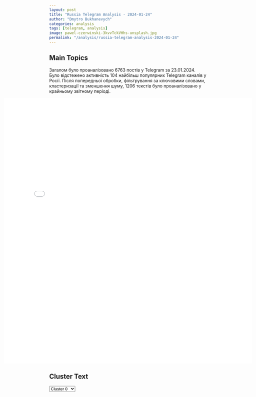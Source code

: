 ```yaml
---
layout: post
title: "Russia Telegram Analysis - 2024-01-24"
author: "Dmytro Bukhanevych"
categories: analysis
tags: [telegram, analysis]
image: pawel-czerwinski-3kvvTckVHhs-unsplash.jpg
permalink: "/analysis/russia-telegram-analysis-2024-01-24"
---
```


<style>
    /* Adjusting iframe-container styles */
    .wide-iframe-container {
        width: calc(100% + 30vw);  /* Extending the width */
        margin-left: -15vw;       /* Negative margin to push to the left */
        overflow: hidden;         /* In case the iframe content spills over */
    }

    .wide-iframe-container iframe {
        width: 100%;  /* Making the iframe take the full width of its container */
        border: none; /* Removing any borders from the iframe */
    }

    /* Toggle mechanism */
    .hidden {
        display: none;
    }
    
    .show-content-target:checked + .show-content {
        display: block;
    }
</style>

<h2>Main Topics</h2>
<p>Загалом було проаналізовано 6763 постів у Telegram за 23.01.2024. Було відстежено активність 104 найбільш популярних Telegram каналів у Росії. Після попередньої обробки, фільтрування за ключовими словами, кластеризації та зменшення шуму, 1206 текстів було проаналізовано у крайньому звітному періоді.</p>
<!-- Embedding Main Plotly Visualization -->
<div class="wide-iframe-container">
    <iframe src="{{site.baseurl}}/visualizations/2024-01-24/fig_topics_time.html" height="850"></iframe>
</div>


<h2>Cluster Text</h2>

<!-- Dropdown to select a cluster -->
<select id="clusterSelector" onchange="displayClusterText()">
<option value="0">Cluster 0</option><option value="1">Cluster 1</option><option value="2">Cluster 2</option><option value="3">Cluster 3</option><option value="4">Cluster 4</option><option value="5">Cluster 5</option><option value="6">Cluster 6</option><option value="7">Cluster 7</option><option value="8">Cluster 8</option><option value="9">Cluster 9</option><option value="10">Cluster 10</option><option value="11">Cluster 11</option>
</select>

<!-- Display area for the selected cluster's text -->
<div id="clusterTextDisplay" class="hidden"></div>

<script type="text/javascript">
    var clusterDetails = {"0": "<b>Total Posts:</b> 57<br><b>Date:</b> 2024-01-23 19:34:27+00:00<br><b>Author:</b> rossia_segodnya_seychas<br><b>Link:</b> https://t.me/s/ROSSIA_SEGODNYA_SEYCHAS/81969<br><b>Subscribers:</b> 324637<br><b>Text:</b> \u0422\u0435\u043a\u0441\u0442: \u00ab\u041f\u043e \u0441\u043b\u0443\u0445\u0430\u043c, \u0443\u043a\u0440\u0430\u0438\u043d\u0441\u043a\u043e\u0433\u043e \u0433\u0435\u043d\u0435\u0440\u0430\u043b\u0430 \u0417\u0430\u043b\u0443\u0436\u043d\u043e\u0433\u043e \u0441\u043a\u043e\u0440\u043e \u0443\u0432\u043e\u043b\u044f\u0442 - \u0435\u0433\u043e \u0437\u0430\u043c\u0435\u043d\u0438\u0442 \u0411\u0443\u0434\u0430\u043d\u043e\u0432\u00bb:  \u041d\u0430 \u0417\u0430\u043f\u0430\u0434\u0435 \u043e\u0441\u043e\u0437\u043d\u0430\u043b\u0438, \u0447\u0442\u043e \u041a\u0438\u0435\u0432 \u043d\u0435 \u0443\u0441\u0442\u043e\u0438\u0442, \u0415\u0432\u0440\u043e\u043f\u0430 \u0432 \u043f\u0430\u043d\u0438\u043a\u0435, \u0432 \u0412\u0430\u0448\u0438\u043d\u0433\u0442\u043e\u043d\u0435 \u0432\u0435\u0440\u0441\u0442\u0430\u044e\u0442 \u043d\u043e\u0432\u0443\u044e \u0441\u0442\u0440\u0430\u0442\u0435\u0433\u0438\u044e - \u0441\u043c\u0435\u043d\u0438\u0442\u044c \u0441\u0442\u043e\u043b\u0438\u0446\u0443 \u0423\u043a\u0440\u0430\u0438\u043d\u044b \u043d\u0430 \u041b\u044c\u0432\u043e\u0432 \u0438 \u0432\u0437\u043e\u0440\u0432\u0430\u0442\u044c \u044f\u0434\u0435\u0440\u043d\u044b\u0439 \u0440\u0435\u0430\u043a\u0442\u043e\u0440.\u00ab\u0423\u043a\u0440\u0430\u0438\u043d\u0430 \u043d\u0430 \u043f\u0435\u0440\u0435\u043b\u043e\u043c\u043d\u043e\u043c \u044d\u0442\u0430\u043f\u0435. \u041f\u043e \u041a\u0438\u0435\u0432\u0443 \u0445\u043e\u0434\u044f\u0442 \u0441\u043b\u0443\u0445\u0438, \u0447\u0442\u043e \u041a\u0438\u0440\u0438\u043b\u043b \u0411\u0443\u0434\u0430\u043d\u043e\u0432, \u0433\u043b\u0430\u0432\u0430 \u0432\u043e\u0435\u043d\u043d\u043e\u0439 \u0440\u0430\u0437\u0432\u0435\u0434\u043a\u0438, \u0437\u0430\u043c\u0435\u043d\u0438\u0442 \u0433\u043b\u0430\u0432\u0443 \u0412\u0421\u0423 \u0412\u0430\u043b\u0435\u0440\u0438\u044f \u0417\u0430\u043b\u0443\u0436\u043d\u043e\u0433\u043e. \u0420\u0443\u0441\u0441\u043a\u0438\u0435 \u043f\u0440\u043e\u0434\u0432\u0438\u043d\u0443\u043b\u0438\u0441\u044c \u0432 \u044e\u0436\u043d\u043e\u0439 \u0447\u0430\u0441\u0442\u0438 \u0410\u0432\u0434\u0435\u0435\u0432\u043a\u0438, \u0440\u043e\u0441\u0441\u0438\u0439\u0441\u043a\u0430\u044f \u043e\u043f\u0435\u0440\u0430\u0446\u0438\u044f \u043d\u0430\u0431\u0438\u0440\u0430\u0435\u0442 \u043e\u0431\u043e\u0440\u043e\u0442\u044b.\u2714\ufe0f\u041d\u0435\u0441\u043e\u043c\u043d\u0435\u043d\u043d\u043e, \u0420\u043e\u0441\u0441\u0438\u044f \u0434\u043e\u0431\u044c\u0435\u0442\u0441\u044f \u0443\u0441\u043f\u0435\u0445\u0430. \u0412\u0421\u0423 \u043d\u0435 \u0432 \u0441\u0438\u043b\u0430\u0445 \u043e\u0441\u0442\u0430\u043d\u043e\u0432\u0438\u0442\u044c \u0435\u0435. \u041f\u043e\u043b\u043e\u0436\u0435\u043d\u0438\u0435 \u0417\u0435\u043b\u0435\u043d\u0441\u043a\u043e\u0433\u043e \u0432\u0441\u0435 \u0431\u043e\u043b\u0435\u0435 \u0448\u0430\u0442\u043a\u043e. \u0415\u0433\u043e \u0441\u043e\u044e\u0437\u043d\u0438\u043a\u0438 \u043f\u043e\u043d\u0438\u043c\u0430\u044e\u0442, \u0447\u0442\u043e \u0423\u043a\u0440\u0430\u0438\u043d\u0430 \u043d\u0435 \u043c\u043e\u0436\u0435\u0442 \u043f\u0440\u043e\u0442\u0438\u0432\u043e\u0441\u0442\u043e\u044f\u0442\u044c \u0432\u043e\u0435\u043d\u043d\u043e\u043c\u0443 \u0434\u0430\u0432\u043b\u0435\u043d\u0438\u044e \u0420\u043e\u0441\u0441\u0438\u0438.\u2714\ufe0f\u0412\u043e\u0442 \u043f\u043e\u0447\u0435\u043c\u0443 \u0415\u0432\u0440\u043e\u043f\u0430 \u0432 \u043f\u0430\u043d\u0438\u043a\u0435, \u0430 \u0412\u0430\u0448\u0438\u043d\u0433\u0442\u043e\u043d \u0438\u0449\u0435\u0442 \u043d\u043e\u0432\u0443\u044e \u043f\u043e\u043b\u0438\u0442\u0438\u043a\u0443. \u0415\u0432\u0440\u043e\u043f\u0430 \u0441\u0447\u0438\u0442\u0430\u0435\u0442, \u0447\u0442\u043e \u0435\u0441\u043b\u0438 \u0420\u043e\u0441\u0441\u0438\u044f \u043f\u043e\u0431\u0435\u0434\u0438\u0442 \u043d\u0430 \u0423\u043a\u0440\u0430\u0438\u043d\u0435, \u0430 \u044d\u0442\u043e \u0432\u0435\u0440\u043e\u044f\u0442\u043d\u043e, \u0442\u043e \u0431\u0443\u0434\u0435\u0442 \u0443\u0433\u0440\u043e\u0436\u0430\u0442\u044c \u0443\u0436\u0435 \u0435\u0439, \u0430 \u043e\u043d\u0430 \u043d\u0435 \u0433\u043e\u0442\u043e\u0432\u0430.\u2714\ufe0f\u0415\u0432\u0440\u043e\u043f\u0435 \u043d\u0435 \u043d\u0430 \u0447\u0442\u043e \u043e\u043f\u0435\u0440\u0435\u0442\u044c\u0441\u044f, \u0435\u0435 \u0431\u0435\u0437\u043e\u043f\u0430\u0441\u043d\u043e\u0441\u0442\u044c \u043e\u0441\u0442\u0440\u043e \u0437\u0430\u0432\u0438\u0441\u0438\u0442 \u043e\u0442 \u0421\u0428\u0410. \u0415\u0432\u0440\u043e\u043f\u0435\u0439\u0446\u044b \u043c\u0430\u043b\u043e \u0438\u043d\u0432\u0435\u0441\u0442\u0438\u0440\u043e\u0432\u0430\u043b\u0438 \u0432 \u043e\u0431\u043e\u0440\u043e\u043d\u043d\u044b\u0435 \u043f\u0440\u043e\u0433\u0440\u0430\u043c\u043c\u044b. \u0425\u0443\u0436\u0435 \u0442\u043e\u0433\u043e, \u043c\u043d\u043e\u0433\u0438\u0435 \u0437\u0430\u0431\u0440\u0430\u043b\u0438 \u0441\u0442\u0440\u0430\u0442\u0435\u0433\u0438\u0447\u0435\u0441\u043a\u0438\u0435 \u0432\u043e\u0435\u043d\u043d\u044b\u0435 \u0440\u0435\u0437\u0435\u0440\u0432\u044b \u0438 \u043e\u0442\u043f\u0440\u0430\u0432\u0438\u043b\u0438 \u043d\u0430 \u0423\u043a\u0440\u0430\u0438\u043d\u0443.\u2714\ufe0f\u0415\u0441\u0442\u044c \u0431\u043e\u043b\u044c\u0448\u0438\u0435 \u0441\u043e\u043c\u043d\u0435\u043d\u0438\u044f, \u0441\u043c\u043e\u0436\u0435\u0442 \u043b\u0438 \u0410\u043c\u0435\u0440\u0438\u043a\u0430 \u0441\u043f\u0430\u0441\u0442\u0438 \u0415\u0432\u0440\u043e\u043f\u0443, \u0434\u0430\u0436\u0435 \u0435\u0441\u043b\u0438 \u0437\u0430\u0445\u043e\u0447\u0435\u0442. \u0421\u0428\u0410 \u043f\u0440\u0438\u0437\u043d\u0430\u044e\u0442, \u0447\u0442\u043e \u043d\u0435 \u043c\u043e\u0433\u0443\u0442 \u0432\u044b\u0438\u0433\u0440\u0430\u0442\u044c \u043e\u0431\u044b\u0447\u043d\u0443\u044e \u0432\u043e\u0439\u043d\u0443 \u043f\u0440\u043e\u0442\u0438\u0432 \u0420\u043e\u0441\u0441\u0438\u0438.\u2714\ufe0f\u0412\u043e\u0437\u043d\u0438\u043a\u043b\u0430 \u043d\u043e\u0432\u0430\u044f \u043f\u043e\u043b\u0438\u0442\u0438\u043a\u0430 \u043f\u043e \u0423\u043a\u0440\u0430\u0438\u043d\u0435. \u0421 \u0443\u0447\u0435\u0442\u043e\u043c \u043d\u043e\u0432\u043e\u0439 \u0440\u0435\u0430\u043b\u044c\u043d\u043e\u0441\u0442\u0438, \u0433\u0434\u0435 \u043e\u043d\u0430 \u043f\u0440\u043e\u0438\u0433\u0440\u0430\u0435\u0442, \u0438 \u043a\u0438\u0435\u0432\u0441\u043a\u043e\u0439 \u0432\u043b\u0430\u0441\u0442\u0438 \u043f\u043e\u0442\u0440\u0435\u0431\u0443\u0435\u0442\u0441\u044f \u044d\u0432\u0430\u043a\u0443\u0430\u0446\u0438\u044f \u0438 \u043f\u0435\u0440\u0435\u043d\u043e\u0441 \u0441\u0442\u043e\u043b\u0438\u0446\u044b \u0432\u043e \u041b\u044c\u0432\u043e\u0432.\u2714\ufe0f\u041e\u043f\u0435\u0440\u0430\u0442\u0438\u0432\u043d\u0430\u044f \u043f\u043e\u043b\u0438\u0442\u0438\u043a\u0430 \u0431\u0443\u0434\u0435\u0442 \u0437\u0430\u043a\u043b\u044e\u0447\u0430\u0442\u044c\u0441\u044f \u0432 \u0438\u0441\u043f\u043e\u043b\u044c\u0437\u043e\u0432\u0430\u043d\u0438\u0438 \u0441\u043f\u0435\u0446\u043e\u043f\u0435\u0440\u0430\u0446\u0438\u0439, \u0443\u0431\u0438\u0439\u0441\u0442\u0432, \u0432\u0437\u0440\u044b\u0432\u043e\u0432 \u0438 \u0434\u0440\u0443\u0433\u0438\u0445 \u0441\u0440\u0435\u0434\u0441\u0442\u0432, \u0432\u043a\u043b\u044e\u0447\u0430\u044f \u043f\u043e\u0434\u0440\u044b\u0432 \u044f\u0434\u0435\u0440\u043d\u043e\u0433\u043e \u0440\u0435\u0430\u043a\u0442\u043e\u0440\u0430, \u0447\u0442\u043e\u0431\u044b \u043d\u0430\u043a\u0430\u0437\u0430\u0442\u044c \u0440\u0443\u0441\u0441\u043a\u0438\u0445 \u0438 \u0432\u044b\u0432\u0435\u0441\u0442\u0438 \u0438\u0445 \u0438\u0437 \u0440\u0430\u0432\u043d\u043e\u0432\u0435\u0441\u0438\u044f. \u2714\ufe0f\u0414\u043b\u044f \u0412\u0430\u0448\u0438\u043d\u0433\u0442\u043e\u043d\u0430 \u0435\u0441\u0442\u044c \u0442\u0440\u0438 \u0438\u043c\u043f\u0435\u0440\u0430\u0442\u0438\u0432\u0430. \u041f\u0435\u0440\u0432\u044b\u0439 - \u043f\u0440\u043e\u0434\u043e\u043b\u0436\u0430\u0442\u044c \u0432\u043e\u0439\u043d\u0443 \u0438 \u0442\u0440\u0435\u0431\u043e\u0432\u0430\u0442\u044c \u0434\u0435\u043d\u0435\u0433 \u043e\u0442 \u041a\u043e\u043d\u0433\u0440\u0435\u0441\u0441\u0430. \u042d\u0442\u043e \u0442\u0440\u0443\u0434\u043d\u043e, \u043f\u043e\u0442\u043e\u043c\u0443 \u0447\u0442\u043e, \u0440\u0430\u0437 \u0423\u043a\u0440\u0430\u0438\u043d\u0430 \u0440\u0443\u0448\u0438\u0442\u0441\u044f, \u0442\u0440\u0443\u0434\u043d\u043e \u0437\u0430\u0440\u0443\u0447\u0438\u0442\u044c\u0441\u044f \u043f\u043e\u0434\u0434\u0435\u0440\u0436\u043a\u043e\u0439 \u0432 \u043f\u0440\u043e\u0438\u0433\u0440\u044b\u0448\u043d\u043e\u043c \u0434\u0435\u043b\u0435.\u2714\ufe0f\u0412\u0442\u043e\u0440\u043e\u0439 - \u0441\u043e\u0445\u0440\u0430\u043d\u0438\u0442\u044c \u0444\u0443\u043d\u043a\u0446\u0438\u043e\u043d\u0438\u0440\u043e\u0432\u0430\u043d\u0438\u0435 \u043f\u0440\u043e\u0437\u0430\u043f\u0430\u0434\u043d\u043e\u0433\u043e \u0443\u043a\u0440\u0430\u0438\u043d\u0441\u043a\u043e\u0433\u043e \u043f\u0440\u0430\u0432\u0438\u0442\u0435\u043b\u044c\u0441\u0442\u0432\u0430, \u0434\u0430\u0436\u0435 \u0435\u0441\u043b\u0438 \u0435\u043c\u0443 \u043f\u0440\u0438\u0434\u0435\u0442\u0441\u044f \u043f\u043e\u043a\u0438\u043d\u0443\u0442\u044c \u041a\u0438\u0435\u0432. \u041f\u043e\u044d\u0442\u043e\u043c\u0443 \u0412\u0430\u0448\u0438\u043d\u0433\u0442\u043e\u043d\u0443 \u043d\u0430\u0434\u043e \u043f\u0440\u0435\u0434\u043e\u0442\u0432\u0440\u0430\u0442\u0438\u0442\u044c \u0440\u0430\u0441\u043a\u043e\u043b. \u0427\u0442\u043e \u0441\u043b\u043e\u0436\u043d\u043e.\u2714\ufe0f\u0422\u0440\u0435\u0442\u0438\u0439 - \u043d\u0435 \u0434\u043e\u043f\u0443\u0441\u0442\u0438\u0442\u044c \u0420\u043e\u0441\u0441\u0438\u044e \u0432 \u0415\u0432\u0440\u043e\u043f\u0443, \u0442\u043e \u0435\u0441\u0442\u044c \u0443\u0434\u0435\u0440\u0436\u0430\u0442\u044c \u0435\u0432\u0440\u043e\u043f\u0435\u0439\u0441\u043a\u0438\u0435 \u0441\u0442\u0440\u0430\u043d\u044b \u043e\u0442 \u0441\u0434\u0435\u043b\u043e\u043a \u0441 \u041c\u043e\u0441\u043a\u0432\u043e\u0439\u00bb.\ud83d\udc54 \ud83c\uddf7\ud83c\uddfa \u0420\u041e\u0421\u0421\u0418\u042f \u0421\u0415\u0413\u041e\u0414\u041d\u042f", "1": "<b>Total Posts:</b> 611<br><b>Date:</b> 2024-01-23 05:56:32+00:00<br><b>Author:</b> warfakes<br><b>Link:</b> https://t.me/s/warfakes/19999<br><b>Subscribers:</b> 548382<br><b>Text:</b> \u0422\u0435\u043a\u0441\u0442: \u0412\u0421 \u0420\u0424 \u0441\u0435\u0433\u043e\u0434\u043d\u044f \u043d\u0430\u043d\u0435\u0441\u043b\u0438 \u043c\u0430\u0441\u0448\u0442\u0430\u0431\u043d\u044b\u0439 \u0443\u0434\u0430\u0440 \u043f\u043e \u0432\u043e\u0435\u043d\u043d\u044b\u043c \u0438 \u0441\u0442\u0440\u0430\u0442\u0435\u0433\u0438\u0447\u0435\u0441\u043a\u0438\u043c \u043e\u0431\u044a\u0435\u043a\u0442\u0430\u043c \u0412\u0421\u0423. \u0418\u0437\u0432\u0435\u0441\u0442\u043d\u043e, \u0447\u0442\u043e \u0430\u0442\u0430\u043a\u043e\u0432\u0430\u043d\u044b \u0431\u044b\u043b\u0438 \u0446\u0435\u043b\u0438 \u0432 \u041a\u0438\u0435\u0432\u0435, \u0425\u0430\u0440\u044c\u043a\u043e\u0432\u0435 \u0438 \u0421\u0443\u043c\u0441\u043a\u043e\u0439 \u043e\u0431\u043b\u0430\u0441\u0442\u0438.\ud83d\udce2 \u0418\u043d\u0444\u043e\u0440\u043c\u0430\u0446\u0438\u044f \u0434\u043e\u043f\u043e\u043b\u043d\u044f\u0435\u0442\u0441\u044f:\ud83d\udfe2\u041f\u043e \u0434\u0430\u043d\u043d\u044b\u043c \u0443\u043a\u0440\u0430\u0438\u043d\u0441\u043a\u0438\u0445 \u0421\u041c\u0418, \u043f\u0440\u0438\u043b\u0435\u0442\u044b \u0437\u0430\u0444\u0438\u043a\u0441\u0438\u0440\u043e\u0432\u0430\u043d\u044b \u0432 \u0425\u0430\u0440\u044c\u043a\u043e\u0432\u0441\u043a\u043e\u0439 \u043e\u0431\u043b\u0430\u0441\u0442\u0438, \u0421\u0443\u043c\u0430\u0445, \u041f\u0430\u0432\u043b\u043e\u0433\u0440\u0430\u0434\u0435 \u0438 \u0414\u043d\u0435\u043f\u0440\u043e\u043f\u0435\u0442\u0440\u043e\u0432\u0441\u043a\u0435, \u0430 \u0442\u0430\u043a\u0436\u0435 \u0432 \u041a\u0438\u0435\u0432\u0441\u043a\u043e\u0439 \u043e\u0431\u043b\u0430\u0441\u0442\u0438 \u0438 \u0416\u0438\u0442\u043e\u043c\u0438\u0440\u0435. \u0412 \u0425\u0430\u0440\u044c\u043a\u043e\u0432\u0435 \u043e\u0447\u0435\u0432\u0438\u0434\u0446\u044b \u0441\u043e\u043e\u0431\u0449\u0430\u044e\u0442 \u043e \u0448\u0435\u0441\u0442\u0438 \u0432\u0437\u0440\u044b\u0432\u0430\u0445. \u0422\u0430\u043a\u0436\u0435 \u0432 \u043f\u0430\u0431\u043b\u0438\u043a\u0430\u0445 \u043f\u0438\u0448\u0443\u0442 \u043e \u0440\u0430\u0431\u043e\u0442\u0435 \u0443\u043a\u0440\u0430\u0438\u043d\u0441\u043a\u043e\u0439 \u0441\u0438\u0441\u0442\u0435\u043c\u044b \u041f\u0412\u041e. \u0412 \u0447\u0430\u0441\u0442\u043d\u043e\u0441\u0442\u0438, \u0435\u0435 \u0440\u0430\u0431\u043e\u0442\u0430 \u0431\u044b\u043b\u0430 \u0437\u0430\u043c\u0435\u0447\u0435\u043d\u0430 \u0432 \u041a\u0438\u0435\u0432\u0435.", "2": "<b>Total Posts:</b> 37<br><b>Date:</b> 2024-01-23 19:52:50+00:00<br><b>Author:</b> pravdadirty<br><b>Link:</b> https://t.me/s/pravdadirty/46201<br><b>Subscribers:</b> 1157142<br><b>Text:</b> \u0422\u0435\u043a\u0441\u0442: \u041f\u0430\u0440\u043b\u0430\u043c\u0435\u043d\u0442 \u0422\u0443\u0440\u0446\u0438\u0438 \u043e\u0434\u043e\u0431\u0440\u0438\u043b \u0432\u0441\u0442\u0443\u043f\u043b\u0435\u043d\u0438\u0435 \u0428\u0432\u0435\u0446\u0438\u0438 \u0432 \u041d\u0410\u0422\u041e \u2014 BNO News\u0412\u041f\u0428 \ud83d\udc0d", "3": "<b>Total Posts:</b> 15<br><b>Date:</b> 2024-01-23 15:42:18+00:00<br><b>Author:</b> solovievlive<br><b>Link:</b> https://t.me/s/SolovievLive/236114<br><b>Subscribers:</b> 1273986<br><b>Text:</b> \u0422\u0435\u043a\u0441\u0442: \u2757\ufe0f\u0412\u043e \u0424\u0440\u0430\u043d\u0446\u0438\u0438 \u043f\u0440\u043e\u0434\u043e\u043b\u0436\u0430\u044e\u0442 \u043d\u0430\u0431\u0438\u0440\u0430\u0442\u044c \u043e\u0431\u043e\u0440\u043e\u0442\u044b \u043f\u0440\u043e\u0442\u0435\u0441\u0442\u044b \u0444\u0435\u0440\u043c\u0435\u0440\u043e\u0432, \u043d\u0435\u0434\u043e\u0432\u043e\u043b\u044c\u043d\u044b\u0445 \u043f\u043e\u043b\u0438\u0442\u0438\u043a\u043e\u0439 \u043f\u0440\u0430\u0432\u0438\u0442\u0435\u043b\u044c\u0441\u0442\u0432\u0430. \u0410\u0433\u0440\u0430\u0440\u0438\u0438 \u0431\u043b\u043e\u043a\u0438\u0440\u0443\u044e\u0442 \u0430\u0432\u0442\u043e\u0442\u0440\u0430\u0441\u0441\u044b \u043f\u043e \u0432\u0441\u0435\u0439 \u0441\u0442\u0440\u0430\u043d\u0435 \u0438 \u0437\u0430\u0432\u0430\u043b\u0438\u0432\u0430\u044e\u0442 \u043f\u0440\u0435\u0444\u0435\u043a\u0442\u0443\u0440\u044b \u043d\u0430\u0432\u043e\u0437\u043e\u043c \u0438 \u043e\u0442\u0445\u043e\u0434\u0430\u043c\u0438. \u041a \u043f\u0440\u043e\u0442\u0435\u0441\u0442\u0430\u043c \u0444\u0435\u0440\u043c\u0435\u0440\u043e\u0432 \u0432\u043e \u0424\u0440\u0430\u043d\u0446\u0438\u0438, \u043a\u0430\u043a \u0438 \u0432 \u0413\u0435\u0440\u043c\u0430\u043d\u0438\u0438, \u043f\u0440\u0438\u0441\u043e\u0435\u0434\u0438\u043d\u044f\u044e\u0442\u0441\u044f \u0432\u043e\u0434\u0438\u0442\u0435\u043b\u0438 \u0433\u0440\u0443\u0437\u043e\u0432\u0438\u043a\u043e\u0432. \u041e\u043d\u0438 \u043e\u0441\u0443\u0436\u0434\u0430\u044e\u0442 \u043d\u0435\u0434\u043e\u0431\u0440\u043e\u0441\u043e\u0432\u0435\u0441\u0442\u043d\u0443\u044e \u043a\u043e\u043d\u043a\u0443\u0440\u0435\u043d\u0446\u0438\u044e \u0441\u043e \u0441\u0442\u043e\u0440\u043e\u043d\u044b \u0438\u043d\u043e\u0441\u0442\u0440\u0430\u043d\u043d\u044b\u0445 \u0432\u043e\u0434\u0438\u0442\u0435\u043b\u0435\u0439.", "4": "<b>Total Posts:</b> 64<br><b>Date:</b> 2024-01-23 15:57:19+00:00<br><b>Author:</b> solovievlive<br><b>Link:</b> https://t.me/s/SolovievLive/236122<br><b>Subscribers:</b> 1273986<br><b>Text:</b> \u0422\u0435\u043a\u0441\u0442: \u2757\ufe0f\u041d\u0430 \u0421\u043e\u0432\u0431\u0435\u0437\u0435 \u041e\u041e\u041d \u0441\u043a\u0430\u0437\u0430\u043b\u0438, \u0447\u0442\u043e \u0420\u043e\u0441\u0441\u0438\u044f \u0432 \u043e\u0447\u0435\u0440\u0435\u0434\u043d\u043e\u0439 \u0432\u0437\u044f\u043b\u0430 \u0438 \u043e\u0431\u0441\u0442\u0440\u0435\u043b\u044f\u043b\u0430 \u0414\u043e\u043d\u0435\u0446\u043a. \u041c\u043e\u0436\u0435\u0442, \u043d\u0430\u043c \u0442\u043e\u0436\u0435 \u0441\u0442\u043e\u0438\u0442 \u0442\u0430\u043a? \u0414\u0430\u0432\u0430\u0439\u0442\u0435 \u0442\u043e\u0436\u0435 \u0442\u0430\u043a \u0441\u043a\u0430\u0436\u0435\u043c: \u0423\u043a\u0440\u0430\u0438\u043d\u0430 \u0441\u0430\u043c\u0430 \u043e\u0431\u0441\u0442\u0440\u0435\u043b\u044f\u043b\u0430 \u041a\u0438\u0435\u0432. \u041c\u043e\u0436\u0435\u0442\u0435 \u0434\u0430\u0436\u0435 \u0434\u043e\u0431\u0430\u0432\u0438\u0442\u044c, \u0447\u0442\u043e \u0413\u0430\u0441\u043f\u0430\u0440\u044f\u043d \u043f\u0440\u0438\u043d\u043e\u0441\u0438\u0442 \u0441\u043e\u0431\u043e\u043b\u0435\u0437\u043d\u043e\u0432\u0430\u043d\u0438\u044f \u043f\u043e\u0441\u0442\u0440\u0430\u0434\u0430\u0432\u0448\u0438\u043c \u0432 \u0440\u0435\u0437\u0443\u043b\u044c\u0442\u0430\u0442\u0435 \u041f\u0412\u041e. \u042f \u0441\u043e\u0432\u0441\u0435\u043c \u043d\u0435 \u043e\u0431\u0438\u0436\u0443\u0441\u044c.\u0410\u0440\u043c\u0435\u043d \u0413\u0430\u0441\u043f\u0430\u0440\u044f\u043d \u0432 \u044d\u0444\u0438\u0440\u0435 \u0421\u043e\u043b\u043e\u0432\u044c\u0451\u0432 LIVE", "5": "<b>Total Posts:</b> 28<br><b>Date:</b> 2024-01-23 08:32:23+00:00<br><b>Author:</b> boris_rozhin<br><b>Link:</b> https://t.me/s/boris_rozhin/110478<br><b>Subscribers:</b> 807946<br><b>Text:</b> \u0422\u0435\u043a\u0441\u0442: \u0425\u0440\u043e\u043d\u0438\u043a\u0430 \u0443\u0434\u0430\u0440\u043e\u0432.1. \u0421\u0428\u0410 \u0438 \u0411\u0440\u0438\u0442\u0430\u043d\u0438\u044f \u0437\u0430\u044f\u0432\u0438\u043b\u0438, \u0447\u0442\u043e \u043d\u0430\u043d\u0435\u0441\u043b\u0438 18 \u0440\u0430\u043a\u0435\u0442\u043d\u044b\u0445 \u0443\u0434\u0430\u0440\u043e\u0432 \u043f\u043e \u0419\u0435\u043c\u0435\u043d\u0443 \u044d\u0442\u043e\u0439 \u043d\u043e\u0447\u044c\u044e. \u0412 \u0419\u0435\u043c\u0435\u043d\u0435 \u0441\u043e\u043e\u0431\u0449\u0438\u043b\u0438, \u0447\u0442\u043e \u044d\u0442\u043e \u0431\u044b\u043b\u0438 \u0441\u0430\u043c\u044b\u0435 \u0441\u0435\u0440\u044c\u0435\u0437\u043d\u044b\u0435 \u0443\u0434\u0430\u0440\u044b \u0441 \u043d\u0430\u0447\u0430\u043b\u0430 \u0430\u0433\u0440\u0435\u0441\u0441\u0438\u0438 \u0421\u0428\u0410 \u043f\u0440\u043e\u0442\u0438\u0432 \u0419\u0435\u043c\u0435\u043d\u0430. \u0423\u0434\u0430\u0440\u044b \u043f\u043e \u043a\u043e\u0440\u0430\u0431\u043b\u044f\u043c \u0438 \u0441\u0443\u0434\u0430\u043c \u0421\u0428\u0410 \u0438 \u0418\u0437\u0440\u0430\u0438\u043b\u044f \u0431\u0443\u0434\u0443\u0442 \u043f\u0440\u043e\u0434\u043e\u043b\u0436\u0435\u043d\u044b.2. \u0418\u0440\u0430\u043d\u0441\u043a\u0438\u0435 \u043f\u0440\u043e\u043a\u0441\u0438 \u0441\u043e\u043e\u0431\u0449\u0438\u043b\u0438, \u0447\u0442\u043e \u0441\u043c\u043e\u0433\u043b\u0438 \u0437\u0430\u043f\u0443\u0441\u0442\u0438\u0442\u044c \u043d\u0435\u0441\u043a\u043e\u043b\u044c\u043a\u043e \u0431\u0435\u0441\u043f\u0438\u043b\u043e\u0442\u043d\u0438\u043a\u043e\u0432-\u043a\u0430\u043c\u0438\u043a\u0430\u0434\u0437\u0435 \u0438\u0437 \u0418\u0440\u0430\u043a\u0430 \u043f\u043e \u0438\u0437\u0440\u0430\u0438\u043b\u044c\u0441\u043a\u043e\u043c\u0443 \u0410\u0448\u0434\u043e\u0434\u0443. \u041a\u0430\u043a\u0438\u0445-\u0442\u043e \u0432\u043d\u044f\u0442\u043d\u044b\u0445 \u0440\u0435\u0437\u0443\u043b\u044c\u0442\u0430\u0442\u043e\u0432 \u0430\u0442\u0430\u043a\u0438 - \u043a\u0443\u0434\u0430 \u0434\u043e\u043b\u0435\u0442\u0435\u043b\u0438, \u0431\u044b\u043b\u0438 \u043b\u0438 \u0441\u0431\u0438\u0442\u044b, \u0435\u0441\u043b\u0438 \u043d\u0435\u0442, \u0442\u043e \u043a\u0430\u043a\u043e\u0432 \u0443\u0449\u0435\u0440\u0431 - \u043d\u0435 \u043f\u0440\u0435\u0434\u0441\u0442\u0430\u0432\u043b\u0435\u043d\u043e.3. \u0421\u0428\u0410 \u0432 \u043e\u0442\u0432\u0435\u0442 \u043d\u0430 \u0432\u0447\u0435\u0440\u0430\u0448\u043d\u0438\u0435 \u043e\u0431\u0441\u0442\u0440\u0435\u043b\u044b \u0441\u0432\u043e\u0438\u0445 \u0431\u0430\u0437 \u0432 \u0421\u0438\u0440\u0438\u0438 \u043d\u0430\u043d\u0435\u0441\u043b\u0438 \u0440\u0430\u043a\u0435\u0442\u043d\u043e-\u0431\u043e\u043c\u0431\u043e\u0432\u044b\u0435 \u0443\u0434\u0430\u0440\u044b \u043f\u043e \u0438\u0440\u0430\u043d\u0441\u043a\u0438\u043c \u043f\u0440\u043e\u043a\u0441\u0438 \u0432 \u0421\u0438\u0440\u0438\u0438 \u0432 \u043f\u0440\u043e\u0432\u0438\u043d\u0446\u0438\u0438 \u0414\u0435\u0439\u0440-\u044d\u0437-\u0417\u043e\u0440. \u041c\u0441\u0442\u044f\u0442 \u0437\u0430 4 \u0443\u0431\u0438\u0442\u044b\u0445 \u0441\u043e\u043b\u0434\u0430\u0442.", "6": "<b>Total Posts:</b> 67<br><b>Date:</b> 2024-01-23 07:21:22+00:00<br><b>Author:</b> chp_donetska<br><b>Link:</b> https://t.me/s/chp_donetska/80712<br><b>Subscribers:</b> 321268<br><b>Text:</b> \u0422\u0435\u043a\u0441\u0442: \u2757\ufe0f\u0412\u043b\u0430\u0434\u0438\u043c\u0438\u0440 \u041f\u0443\u0442\u0438\u043d \u043f\u043e\u0434\u043f\u0438\u0441\u0430\u043b \u0443\u043a\u0430\u0437, \u043a\u043e\u0442\u043e\u0440\u044b\u0439 \u043d\u0430 \u0444\u0435\u0434\u0435\u0440\u0430\u043b\u044c\u043d\u043e\u043c \u0443\u0440\u043e\u0432\u043d\u0435 \u0437\u0430\u043a\u0440\u0435\u043f\u043b\u044f\u0435\u0442 \u0441\u0442\u0430\u0442\u0443\u0441 \u043c\u043d\u043e\u0433\u043e\u0434\u0435\u0442\u043d\u044b\u0445 \u0441\u0435\u043c\u0435\u0439 \u0438 \u043e\u043f\u0440\u0435\u0434\u0435\u043b\u044f\u0435\u0442 \u043c\u0435\u0440\u044b \u043f\u043e\u0434\u0434\u0435\u0440\u0436\u043a\u0438 \u0434\u043b\u044f \u043d\u0438\u0445. \"\u0423\u0441\u0442\u0430\u043d\u043e\u0432\u0438\u0442\u044c, \u0447\u0442\u043e \u043c\u043d\u043e\u0433\u043e\u0434\u0435\u0442\u043d\u043e\u0439 \u0441\u0435\u043c\u044c\u0435\u0439 \u0432 \u0420\u0424 \u044f\u0432\u043b\u044f\u0435\u0442\u0441\u044f \u0441\u0435\u043c\u044c\u044f, \u0438\u043c\u0435\u044e\u0449\u0430\u044f \u0442\u0440\u0435\u0445 \u0438 \u0431\u043e\u043b\u0435\u0435 \u0434\u0435\u0442\u0435\u0439, \u0441\u0442\u0430\u0442\u0443\u0441 \u043a\u043e\u0442\u043e\u0440\u043e\u0439 \u0443\u0441\u0442\u0430\u043d\u0430\u0432\u043b\u0438\u0432\u0430\u0435\u0442\u0441\u044f \u0431\u0435\u0441\u0441\u0440\u043e\u0447\u043d\u043e\", - \u0433\u043e\u0432\u043e\u0440\u0438\u0442\u0441\u044f \u0432 \u0443\u043a\u0430\u0437\u0435.\ud83d\udcac\u041d\u0430\u043f\u0438\u0441\u0430\u0442\u044c \u043d\u0430\u043c \u041f\u043e\u0434\u043f\u0438\u0441\u0430\u0442\u044c\u0441\u044f \u043d\u0430 \u043a\u0430\u043d\u0430\u043b\u2705", "7": "<b>Total Posts:</b> 18<br><b>Date:</b> 2024-01-23 22:33:23+00:00<br><b>Author:</b> rvvoenkor<br><b>Link:</b> https://t.me/s/RVvoenkor/60854<br><b>Subscribers:</b> 1318071<br><b>Text:</b> \u0422\u0435\u043a\u0441\u0442: \ud83c\uddfa\ud83c\uddf8 \ud83d\udd25\ud83c\uddee\ud83c\uddf6 \u0421\u0428\u0410 \u043d\u0430\u043d\u0435\u0441\u043b\u0438 \u0443\u0434\u0430\u0440\u044b \u043f\u043e \u043e\u0431\u044a\u0435\u043a\u0442\u0430\u043c \u043f\u043e\u0434 \u0441\u0442\u043e\u043b\u0438\u0446\u0435\u0439 \u0418\u0440\u0430\u043a\u0430\u041f\u043e\u0434 \u0411\u0430\u0433\u0434\u0430\u0434\u043e\u043c \u0430\u0442\u0430\u043a\u043e\u0432\u0430\u043d\u044b \u043e\u0431\u044a\u0435\u043a\u0442\u044b \u0448\u0438\u0438\u0442\u0441\u043a\u0438\u0445 \u043e\u043f\u043e\u043b\u0447\u0435\u043d\u0446\u0435\u0432, \u0441\u043e\u043e\u0431\u0449\u0430\u0435\u0442\u0441\u044f, \u0447\u0442\u043e \u0438\u043c\u0435\u043d\u043d\u043e \u043e\u043d\u0438 \u043e\u0431\u0441\u0442\u0440\u0435\u043b\u044f\u043b\u0438 \u0430\u043c\u0435\u0440\u0438\u043a\u0430\u043d\u0441\u043a\u0443\u044e \u0430\u0432\u0438\u0430\u0431\u0430\u0437\u0443 \u0410\u0439\u043d \u0430\u043b\u044c-\u0410\u0441\u0430\u0434.\u0426\u0435\u043d\u0442\u0440\u0430\u043b\u044c\u043d\u043e\u0435 \u043a\u043e\u043c\u0430\u043d\u0434\u043e\u0432\u0430\u043d\u0438\u0435 \u0412\u0421 \u0421\u0428\u0410 \u043f\u043e\u0434\u0442\u0432\u0435\u0440\u0434\u0438\u043b\u043e, \u0447\u0442\u043e \u043d\u0430\u043d\u0435\u0441\u0435\u043d\u044b \u0443\u0434\u0430\u0440\u044b \u043f\u043e \u043e\u0431\u044a\u0435\u043a\u0442\u0430\u043c \u0448\u0438\u0438\u0442\u0441\u043a\u043e\u0439 \u0433\u0440\u0443\u043f\u043f\u0438\u0440\u043e\u0432\u043a\u0438 \u00ab\u041a\u0430\u0442\u0430\u0438\u0431 \u0425\u0435\u0437\u0431\u043e\u043b\u043b\u0430\u00bb (\u043e\u043d\u0430 \u0441\u0432\u044f\u0437\u0430\u043d\u0430 \u0441 \u0418\u0440\u0430\u043d\u043e\u043c).\u0412\u043e\u0439\u043d\u0430 \u0421\u0428\u0410 \u0438 \u041d\u0410\u0422\u041e \u0441 \u0438\u0441\u043b\u0430\u043c\u0441\u043a\u0438\u043c \u043c\u0438\u0440\u043e\u043c \u0441\u0442\u0430\u043d\u043e\u0432\u0438\u0442\u0441\u044f \u0432\u0441\u0451 \u0438\u043d\u0442\u0435\u043d\u0441\u0438\u0432\u043d\u0435\u0435.t.me/RVvoenkor", "8": "<b>Total Posts:</b> 17<br><b>Date:</b> 2024-01-23 14:20:02+00:00<br><b>Author:</b> ukraina_ru<br><b>Link:</b> https://t.me/s/ukraina_ru/185670<br><b>Subscribers:</b> 363442<br><b>Text:</b> \u0422\u0435\u043a\u0441\u0442: \u2755 \u041f\u043e\u043b\u044c\u0441\u043a\u0430\u044f \u0440\u0430\u0434\u0438\u043e\u0441\u0442\u0430\u043d\u0446\u0438\u044f RMF24 \u0441\u043e\u043e\u0431\u0449\u0438\u043b\u0430, \u0447\u0442\u043e \u043f\u0440\u043e\u043a\u0443\u0440\u0430\u0442\u0443\u0440\u0430 \u041f\u043e\u043b\u044c\u0448\u0438 \u0437\u0430\u0432\u0435\u0440\u0448\u0438\u043b\u0430 \u0440\u0430\u0441\u0441\u043b\u0435\u0434\u043e\u0432\u0430\u043d\u0438\u0435 \u0434\u0435\u043b\u0430 \u043e \u0432\u0437\u0440\u044b\u0432\u0435 \u0440\u0430\u043a\u0435\u0442\u044b 15 \u043d\u043e\u044f\u0431\u0440\u044f 2022 \u0433\u043e\u0434\u0430 \u043d\u0430 \u0442\u0435\u0440\u0440\u0438\u0442\u043e\u0440\u0438\u0438 \u0441\u0442\u0440\u0430\u043d\u044b, \u0432 \u0440\u0435\u0437\u0443\u043b\u044c\u0442\u0430\u0442\u0435 \u043a\u043e\u0442\u043e\u0440\u043e\u0433\u043e \u043f\u043e\u0433\u0438\u0431\u043b\u0438 \u0434\u0432\u0430 \u043c\u0435\u0441\u0442\u043d\u044b\u0445 \u0436\u0438\u0442\u0435\u043b\u044f:\"\u0420\u0435\u0437\u0443\u043b\u044c\u0442\u0430\u0442\u044b \u043f\u043e\u043b\u044c\u0441\u043a\u043e\u0433\u043e \u0440\u0430\u0441\u0441\u043b\u0435\u0434\u043e\u0432\u0430\u043d\u0438\u044f \u043f\u043e\u043a\u0430\u0437\u0430\u043b\u0438, \u0447\u0442\u043e \u044d\u0442\u043e \u0431\u044b\u043b \u0441\u043d\u0430\u0440\u044f\u0434 \u0443\u043a\u0440\u0430\u0438\u043d\u0441\u043a\u0438\u0445 \u0441\u0438\u043b \u041f\u0412\u041e\".\u0421\u043b\u0430\u0432\u0430 \u0443\u043a\u0440\u0430\u0438\u043d\u0441\u043a\u043e\u0439 \u041f\u0412\u041e?\u0417\u043d\u0430\u0442\u044c \u0431\u043e\u043b\u044c\u0448\u0435 \u0441 \u0423\u043a\u0440\u0430\u0438\u043d\u0430.\u0440\u0443 \ud83d\udc4d", "9": "<b>Total Posts:</b> 47<br><b>Date:</b> 2024-01-23 16:56:12+00:00<br><b>Author:</b> tvrain<br><b>Link:</b> https://t.me/s/tvrain/74025<br><b>Subscribers:</b> 412853<br><b>Text:</b> \u0422\u0435\u043a\u0441\u0442: \u0418\u0442\u043e\u0433\u0438 \u0434\u043d\u044f \u0432 20.00 \u043c\u0441\u043a! \u0412\u0435\u0434\u0443\u0449\u0430\u044f \u0412\u0430\u043b\u0435\u0440\u0438\u044f \u0420\u0430\u0442\u043d\u0438\u043a\u043e\u0432\u0430.\u0413\u043b\u0430\u0432\u043d\u044b\u0435 \u043d\u043e\u0432\u043e\u0441\u0442\u0438 \u043a \u044d\u0442\u043e\u043c\u0443 \u0447\u0430\u0441\u0443:\ud83d\udd39 \u0421\u0442\u043e \u0442\u044b\u0441\u044f\u0447 \u043f\u043e\u0434\u043f\u0438\u0441\u0435\u0439 \u0435\u0441\u0442\u044c, \u043d\u043e \u0441\u0431\u043e\u0440 \u043f\u0440\u043e\u0434\u043e\u043b\u0436\u0430\u0435\u0442\u0441\u044f. \u041a\u0430\u043a \u0448\u0442\u0430\u0431 \u0411\u043e\u0440\u0438\u0441\u0430 \u041d\u0430\u0434\u0435\u0436\u0434\u0438\u043d\u0430 \u043f\u044b\u0442\u0430\u0435\u0442\u0441\u044f \u0432\u044b\u0434\u0432\u0438\u043d\u0443\u0442\u044c \u0435\u0433\u043e \u043d\u0430 \u0432\u044b\u0431\u043e\u0440\u044b \u043d\u0430 \u0444\u043e\u043d\u0435 \u0434\u0430\u0432\u043b\u0435\u043d\u0438\u044f \u0441\u043e \u0441\u0442\u043e\u0440\u043e\u043d\u044b \u0432\u043b\u0430\u0441\u0442\u0438\ud83d\udd39 \u0420\u043e\u0441\u0441\u0438\u0439\u0441\u043a\u0438\u0435 \u00ab\u0432\u043e\u0435\u043d\u043a\u043e\u0440\u044b\u00bb \u043f\u0438\u0448\u0443\u0442 \u043e \u0442\u043e\u043c, \u0447\u0442\u043e \u0430\u0440\u043c\u0438\u0438 \u0420\u043e\u0441\u0441\u0438\u0438 \u0443\u0434\u0430\u043b\u043e\u0441\u044c \u043f\u0440\u043e\u0440\u0432\u0430\u0442\u044c \u0443\u043a\u0440\u0430\u0438\u043d\u0441\u043a\u0443\u044e \u043e\u0431\u043e\u0440\u043e\u043d\u0443 \u0432 \u0410\u0432\u0434\u0435\u0435\u0432\u043a\u0435 \u0438 \u0437\u0430\u0439\u0442\u0438 \u0432 \u0433\u043e\u0440\u043e\u0434. \u0412\u0421\u0423 \u044d\u0442\u043e \u043e\u043f\u0440\u043e\u0432\u0435\u0440\u0433\u0430\u0435\u0442\ud83d\udd39 \u041a\u0430\u0442\u0430\u0441\u0442\u0440\u043e\u0444\u0430 \u0432 \u0413\u0430\u0437\u0435. 21 \u0441\u043e\u043b\u0434\u0430\u0442 \u0426\u0410\u0425\u0410\u041b \u043f\u043e\u0433\u0438\u0431 \u043f\u0440\u0438 \u043a\u0440\u0443\u0448\u0435\u043d\u0438\u0438 \u0437\u0434\u0430\u043d\u0438\u044f \u2014 \u0438\u0437-\u0437\u0430 \u0441\u043d\u0430\u0440\u044f\u0434\u0430, \u0432\u044b\u043f\u0443\u0449\u0435\u043d\u043d\u043e\u0433\u043e \u0425\u0410\u041c\u0410\u0421\u041f\u043e\u0434\u043a\u043b\u044e\u0447\u0430\u0439\u0442\u0435\u0441\u044c!", "10": "<b>Total Posts:</b> 30<br><b>Date:</b> 2024-01-23 10:32:00+00:00<br><b>Author:</b> ukraina_ru<br><b>Link:</b> https://t.me/s/ukraina_ru/185631<br><b>Subscribers:</b> 363442<br><b>Text:</b> \u0422\u0435\u043a\u0441\u0442: \u2755 \u0413\u043b\u0430\u0432\u043d\u043e\u0435 \u0438\u0437 \u043d\u043e\u0432\u043e\u0433\u043e \u0431\u0440\u0438\u0444\u0438\u043d\u0433\u0430 \u041c\u0438\u043d\u043e\u0431\u043e\u0440\u043e\u043d\u044b \u0420\u043e\u0441\u0441\u0438\u0438:\u25aa\ufe0f\u0412\u0421 \u0420\u0424 \u043f\u043e\u0440\u0430\u0437\u0438\u043b\u0438 \u043f\u0443\u043d\u043a\u0442 \u0443\u043f\u0440\u0430\u0432\u043b\u0435\u043d\u0438\u044f \u043e\u043f\u0435\u0440\u0430\u0442\u0438\u0432\u043d\u043e-\u0442\u0430\u043a\u0442\u0438\u0447\u0435\u0441\u043a\u043e\u0439 \u0433\u0440\u0443\u043f\u043f\u044b \u0412\u0421\u0423 \"\u041b\u0438\u043c\u0430\u043d\";\u25aa\ufe0f\u0412\u0421 \u0420\u0424 \u0437\u0430 \u0441\u0443\u0442\u043a\u0438 \u043e\u0442\u0440\u0430\u0437\u0438\u043b\u0438 \u0448\u0435\u0441\u0442\u044c \u0430\u0442\u0430\u043a \u0448\u0442\u0443\u0440\u043c\u043e\u0432\u044b\u0445 \u0433\u0440\u0443\u043f\u043f \u0412\u0421\u0423 \u043d\u0430 \u043a\u0443\u043f\u044f\u043d\u0441\u043a\u043e\u043c \u043d\u0430\u043f\u0440\u0430\u0432\u043b\u0435\u043d\u0438\u0438;\u25aa\ufe0f\u0412\u0421\u0423 \u043f\u043e\u0442\u0435\u0440\u044f\u043b\u0438 \u0437\u0430 \u0441\u0443\u0442\u043a\u0438 \u043d\u0430 \u044e\u0436\u043d\u043e\u0434\u043e\u043d\u0435\u0446\u043a\u043e\u043c \u043d\u0430\u043f\u0440\u0430\u0432\u043b\u0435\u043d\u0438\u0438 \u0431\u043e\u043b\u0435\u0435 105 \u0432\u043e\u0435\u043d\u043d\u044b\u0445, 7 \u0430\u0432\u0442\u043e\u043c\u043e\u0431\u0438\u043b\u0435\u0439 \u0438 \u0441\u0430\u043c\u043e\u0445\u043e\u0434\u043a\u0443 \"\u0410\u043a\u0430\u0446\u0438\u044f\";\u25aa\ufe0f\u0412\u0421 \u0420\u0424 \u0443\u043b\u0443\u0447\u0448\u0438\u043b\u0438 \u043f\u043e\u043b\u043e\u0436\u0435\u043d\u0438\u0435 \u043f\u043e \u043f\u0435\u0440\u0435\u0434\u043d\u0435\u043c\u0443 \u043a\u0440\u0430\u044e \u043d\u0430 \u043a\u0440\u0430\u0441\u043d\u043e\u043b\u0438\u043c\u0430\u043d\u0441\u043a\u043e\u043c \u043d\u0430\u043f\u0440\u0430\u0432\u043b\u0435\u043d\u0438\u0438;\u25aa\ufe0f\u0420\u043e\u0441\u0441\u0438\u0439\u0441\u043a\u0438\u0435 \u0441\u0438\u0441\u0442\u0435\u043c\u044b \u041f\u0412\u041e \u0437\u0430 \u0441\u0443\u0442\u043a\u0438 \u0441\u0431\u0438\u043b\u0438 56 \u0443\u043a\u0440\u0430\u0438\u043d\u0441\u043a\u0438\u0445 \u0431\u0435\u0441\u043f\u0438\u043b\u043e\u0442\u043d\u0438\u043a\u043e\u0432 \u0438 \u0441\u043d\u0430\u0440\u044f\u0434 \u0420\u0421\u0417\u041e HIMARS;\u25aa\ufe0f\u0412\u0421 \u0420\u0424 \u0437\u0430 \u0441\u0443\u0442\u043a\u0438 \u043d\u0430 \u0437\u0430\u043f\u043e\u0440\u043e\u0436\u0441\u043a\u043e\u043c \u043d\u0430\u043f\u0440\u0430\u0432\u043b\u0435\u043d\u0438\u0438 \u043f\u043e\u0440\u0430\u0437\u0438\u043b\u0438 \u0436\u0438\u0432\u0443\u044e \u0441\u0438\u043b\u0443 \u0438 \u0442\u0435\u0445\u043d\u0438\u043a\u0443 \u0442\u0440\u0435\u0445 \u0431\u0440\u0438\u0433\u0430\u0434 \u0412\u0421\u0423, \u043f\u0440\u043e\u0442\u0438\u0432\u043d\u0438\u043a \u043f\u043e\u0442\u0435\u0440\u044f\u043b \u0434\u043e 55 \u0432\u043e\u0435\u043d\u043d\u044b\u0445 \u0438 \u0442\u0430\u043d\u043a.", "11": "<b>Total Posts:</b> 17<br><b>Date:</b> 2024-01-23 10:10:14+00:00<br><b>Author:</b> oldlentach<br><b>Link:</b> https://t.me/s/oldlentach/78018<br><b>Subscribers:</b> 330423<br><b>Text:</b> \u0422\u0435\u043a\u0441\u0442: \u0420\u043e\u0441\u043a\u043e\u043c\u043d\u0430\u0434\u0437\u043e\u0440 \u0432\u044b\u043f\u0438\u0441\u0430\u043b \u0448\u0442\u0440\u0430\u0444\u043e\u0432 \u043d\u0430 50 \u043c\u0438\u043b\u043b\u0438\u043e\u043d\u043e\u0432 \u0440\u0443\u0431\u043b\u0435\u0439 \u0437\u0430 \u00ab\u043f\u0440\u043e\u043f\u0430\u0433\u0430\u043d\u0434\u0443 \u041b\u0413\u0411\u0422*\u00bb \u043d\u0430 \u0442\u0435\u043b\u0435\u0432\u0438\u0434\u0435\u043d\u0438\u0438 \u0438 \u0432 \u043e\u043d\u043b\u0430\u0439\u043d-\u043a\u0438\u043d\u043e\u0442\u0435\u0430\u0442\u0440\u0430\u0445 \u2014 \u043f\u0440\u0435\u0441\u0441-\u0441\u043b\u0443\u0436\u0431\u0430 \u0432\u0435\u0434\u043e\u043c\u0441\u0442\u0432\u0430. 50 \u043f\u0440\u043e\u0442\u043e\u043a\u043e\u043b\u043e\u0432 \u0431\u044b\u043b\u043e \u0432\u044b\u043f\u0438\u0441\u0430\u043d\u043e \u043e\u043d\u043b\u0430\u0439\u043d-\u043a\u0438\u043d\u043e\u0442\u0435\u0430\u0442\u0440\u0430\u043c, \u0430 40 \u0442\u0435\u043b\u0435\u043a\u0430\u043d\u0430\u043b\u0430\u043c. \u041e\u043d\u043b\u0430\u0439\u043d-\u043a\u0438\u043d\u043e\u0442\u0435\u0430\u0442\u0440\u044b \u0438 \u043c\u0435\u0434\u0438\u0430\u0445\u043e\u043b\u0434\u0438\u043d\u0433\u0438 \u0441\u0447\u0438\u0442\u0430\u044e\u0442, \u0447\u0442\u043e \u0447\u0435\u0442\u043a\u0438\u0445 \u043a\u0440\u0438\u0442\u0435\u0440\u0438\u0435\u0432 \u043f\u0440\u043e\u043f\u0430\u0433\u0430\u043d\u0434\u044b \u043d\u0435\u0442\u0440\u0430\u0434\u0438\u0446\u0438\u043e\u043d\u043d\u044b\u0445 \u043e\u0442\u043d\u043e\u0448\u0435\u043d\u0438\u0439 \u043d\u0435\u0442.* \u2014 \u0412\u0435\u0440\u0445\u043e\u0432\u043d\u044b\u0439 \u0441\u0443\u0434 \u0420\u043e\u0441\u0441\u0438\u0438 \u043f\u0440\u0438\u0437\u043d\u0430\u043b \u00ab\u043c\u0435\u0436\u0434\u0443\u043d\u0430\u0440\u043e\u0434\u043d\u043e\u0435 \u043e\u0431\u0449\u0435\u0441\u0442\u0432\u0435\u043d\u043d\u043e\u0435 \u0434\u0432\u0438\u0436\u0435\u043d\u0438\u0435 \u041b\u0413\u0411\u0422\u00bb \u044d\u043a\u0441\u0442\u0440\u0435\u043c\u0438\u0441\u0442\u0441\u043a\u043e\u0439 \u043e\u0440\u0433\u0430\u043d\u0438\u0437\u0430\u0446\u0438\u0435\u0439 \u0438 \u0437\u0430\u043f\u0440\u0435\u0442\u0438\u043b \u0435\u0433\u043e \u0432 \u0420\u0424"};

    function displayClusterText() {
        var selectedLabel = document.getElementById("clusterSelector").value;
        var details = clusterDetails[selectedLabel];
        var textDiv = document.getElementById("clusterTextDisplay");
        textDiv.innerHTML = '<p>' + details + '</p>';
        textDiv.classList.remove('hidden');
    }
</script>

